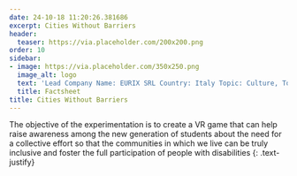 ```yaml
---
date: 24-10-18 11:20:26.381686
excerpt: Cities Without Barriers
header:
  teaser: https://via.placeholder.com/200x200.png
order: 10
sidebar:
- image: https://via.placeholder.com/350x250.png
  image_alt: logo
  text: 'Lead Company Name: EURIX SRL Country: Italy Topic: Culture, Tourism & Entertainment'
  title: Factsheet
title: Cities Without Barriers
---
```

The objective of the experimentation is to create a VR game that can help raise awareness among the new generation of students about the need for a collective effort so that the communities in which we live can be truly inclusive and foster the full participation of people with disabilities
{: .text-justify}

